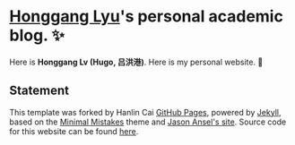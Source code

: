 # [Honggang Lyu](https://hugolyu.github.io/)'s  personal academic blog. ✨

Here is **Honggang Lv (Hugo, 吕洪港)**. Here is my personal website.  🥰


## Statement
This template was forked by Hanlin Cai [GitHub Pages](https://pages.github.com/), powered by [Jekyll](https://jekyllrb.com/), based on the [Minimal Mistakes](https://mademistakes.com/) theme and [Jason Ansel's site](https://github.com/jansel/jansel.github.io). Source code for this website can be found [here](https://github.com/GuangLun2000/GuangLun2000.github.io).
